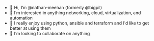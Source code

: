 - 👋 Hi, I’m @nathan-meehan (formerly @bigpil)
- 👀 I’m interested in anything networking, cloud, virtualization, and automation
- 🌱 I really enjoy using python, ansible and terraform and I'd like to get better at using them 
- 💞️ I’m looking to collaborate on anything

<!---
bigpil/bigpil is a ✨ special ✨ repository because its `README.md` (this file) appears on your GitHub profile.
You can click the Preview link to take a look at your changes.
--->
